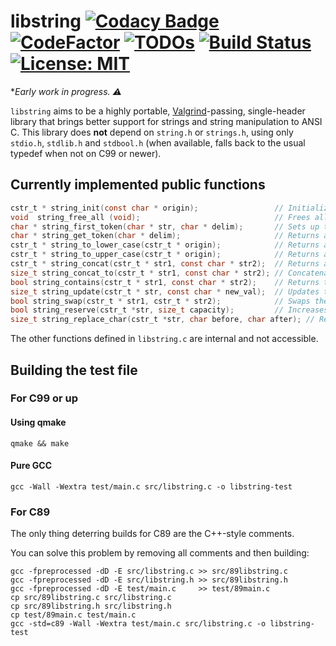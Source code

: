 # libstring [![Codacy Badge](https://app.codacy.com/project/badge/Grade/265e20e3a7b6416d85609612e600d16f)](https://www.codacy.com/gh/carmesim/libstring?utm_source=github.com&amp;utm_medium=referral&amp;utm_content=carmesim/libstring&amp;utm_campaign=Badge_Grade) [![CodeFactor](https://www.codefactor.io/repository/github/carmesim/libstring/badge)](https://www.codefactor.io/repository/github/carmesim/libstring) [![TODOs](https://img.shields.io/endpoint?url=https://api.tickgit.com/badge?repo=github.com/carmesim/libstring)](https://www.tickgit.com/browse?repo=github.com/carmesim/libstring) [![Build Status](https://travis-ci.org/carmesim/libstring.svg?branch=master)](https://travis-ci.org/carmesim/libstring) [![License: MIT](https://img.shields.io/badge/License-MIT-yellow.svg)](https://opensource.org/licenses/MIT)

  **Early work in progress. ⚠️*

`libstring` aims to be a highly portable, [Valgrind](https://www.valgrind.org/)-passing, single-header library that brings better support for strings and string manipulation to ANSI C. This library does **not** depend on `string.h` or `strings.h`, using only `stdio.h`, `stdlib.h` and `stdbool.h` (when available, falls back to the usual typedef when not on C99 or newer).

## Currently implemented public functions

```C
cstr_t * string_init(const char * origin);                 // Initializes a new cstr_t *.
void  string_free_all (void);                              // Frees all heap allocations made by libstring.
char * string_first_token(char * str, char * delim);       // Sets up tokenization and returns the first token
char * string_get_token(char * delim);                     // Returns a token from the char * str passed onto the previous function
cstr_t * string_to_lower_case(cstr_t * origin);            // Returns a new cstr_t * with the contents of origin lower-cased
cstr_t * string_to_upper_case(cstr_t * origin);            // Returns a new cstr_t * with the contents of origin upper-cased
cstr_t * string_concat(cstr_t * str1, const char * str2);  // Returns a new cstr_t * with the concatenation of str1 and str2
size_t string_concat_to(cstr_t * str1, const char * str2); // Concatenates str1 and str2 to str1.
bool string_contains(cstr_t * str1, const char * str2);    // Returns true if str2 is a substring of str1.
size_t string_update(cstr_t * str, const char * new_val);  // Updates the value of str. Increases its memory reservation if needed.
bool string_swap(cstr_t * str1, cstr_t * str2);            // Swaps the contents of str1 and str2.
bool string_reserve(cstr_t *str, size_t capacity);         // Increases str's memory reservation
size_t string_replace_char(cstr_t *str, char before, char after); // Replaces all instances of a char with another.
```

The other functions defined in `libstring.c` are internal and not accessible.

## Building the test file

### For C99 or up

#### Using qmake

``` qmake && make ```

#### Pure GCC

``` gcc -Wall -Wextra test/main.c src/libstring.c -o libstring-test ```

### For C89

The only thing deterring builds for C89 are the C++-style comments.

You can solve this problem by removing all comments and then building:

```console
gcc -fpreprocessed -dD -E src/libstring.c >> src/89libstring.c
gcc -fpreprocessed -dD -E src/libstring.h >> src/89libstring.h
gcc -fpreprocessed -dD -E test/main.c     >> test/89main.c
cp src/89libstring.c src/libstring.c
cp src/89libstring.h src/libstring.h
cp test/89main.c test/main.c
gcc -std=c89 -Wall -Wextra test/main.c src/libstring.c -o libstring-test
```

